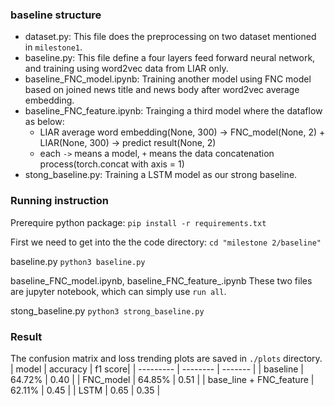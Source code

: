 

### baseline structure
- dataset.py: This file does the preprocessing on two dataset mentioned in `milestone1`.
- baseline.py: This file define a four layers feed forward neural network, and training using word2vec data from LIAR only.
- baseline_FNC_model.ipynb: Training another model using FNC model based on joined news title and news body after word2vec average embedding.
- baseline_FNC_feature.ipynb: Trainging a third model where the dataflow as below:
  - LIAR average word embedding(None, 300) -> FNC_model(None, 2) +  LIAR(None, 300) -> predict result(None, 2)
  - each `->` means a model, `+` means the data concatenation process(torch.concat with axis = 1)
- stong_baseline.py: Training a LSTM model as our strong baseline. 
  
### Running instruction
Prerequire python package:
`pip install -r requirements.txt`

First we need to get into the the code directory:
`cd "milestone 2/baseline"`

baseline.py
`python3 baseline.py`

baseline_FNC_model.ipynb, baseline_FNC_feature_.ipynb
These two files are jupyter notebook, which can simply use `run all`.

stong_baseline.py
`python3 strong_baseline.py` 

### Result
The confusion matrix and loss trending plots are saved in `./plots` directory.
| model     | accuracy | f1 score|
| --------- | -------- | ------- |
| baseline  | 64.72%   | 0.40    |
| FNC_model | 64.85%   | 0.51    |
| base_line + FNC_feature | 62.11% | 0.45 |
| LSTM | 0.65 | 0.35 |